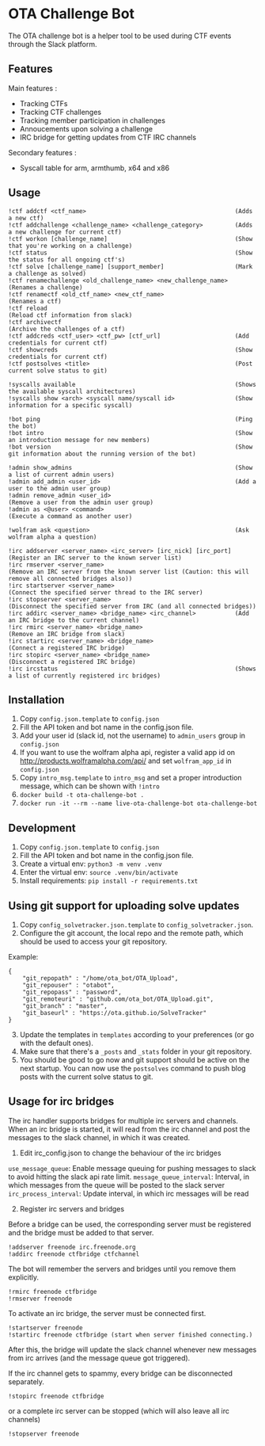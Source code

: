 # OTA Challenge Bot

The OTA challenge bot is a helper tool to be used during CTF events
through the Slack platform.

## Features

Main features :
- Tracking CTFs
- Tracking CTF challenges
- Tracking member participation in challenges
- Annoucements upon solving a challenge
- IRC bridge for getting updates from CTF IRC channels

Secondary features :
- Syscall table for arm, armthumb, x64 and x86

## Usage

```
!ctf addctf <ctf_name>                                          (Adds a new ctf)
!ctf addchallenge <challenge_name> <challenge_category>         (Adds a new challenge for current ctf)
!ctf workon [challenge_name]                                    (Show that you're working on a challenge)
!ctf status                                                     (Show the status for all ongoing ctf's)
!ctf solve [challenge_name] [support_member]                    (Mark a challenge as solved)
!ctf renamechallenge <old_challenge_name> <new_challenge_name>  (Renames a challenge)
!ctf renamectf <old_ctf_name> <new_ctf_name>                    (Renames a ctf)
!ctf reload                                                     (Reload ctf information from slack)
!ctf archivectf                                                 (Archive the challenges of a ctf)
!ctf addcreds <ctf_user> <ctf_pw> [ctf_url]                     (Add credentials for current ctf)
!ctf showcreds                                                  (Show credentials for current ctf)
!ctf postsolves <title>                                         (Post current solve status to git)

!syscalls available                                             (Shows the available syscall architectures)
!syscalls show <arch> <syscall name/syscall id>                 (Show information for a specific syscall)

!bot ping                                                       (Ping the bot)
!bot intro                                                      (Show an introduction message for new members)
!bot version                                                    (Show git information about the running version of the bot)

!admin show_admins                                              (Show a list of current admin users)
!admin add_admin <user_id>                                      (Add a user to the admin user group)
!admin remove_admin <user_id>                                   (Remove a user from the admin user group)
!admin as <@user> <command>                                     (Execute a command as another user)

!wolfram ask <question>                                         (Ask wolfram alpha a question)

!irc addserver <server_name> <irc_server> [irc_nick] [irc_port] (Register an IRC server to the known server list)
!irc rmserver <server_name>                                     (Remove an IRC server from the known server list (Caution: this will remove all connected bridges also))
!irc startserver <server_name>                                  (Connect the specified server thread to the IRC server)
!irc stopserver <server_name>                                   (Disconnect the specified server from IRC (and all connected bridges))
!irc addirc <server_name> <bridge_name> <irc_channel>           (Add an IRC bridge to the current channel)
!irc rmirc <server_name> <bridge_name>                          (Remove an IRC bridge from slack)
!irc startirc <server_name> <bridge_name>                       (Connect a registered IRC bridge)
!irc stopirc <server_name> <bridge_name>                        (Disconnect a registered IRC bridge)
!irc ircstatus                                                  (Shows a list of currently registered irc bridges)
```


## Installation

1. Copy `config.json.template` to `config.json`
2. Fill the API token and bot name in the config.json file.
3. Add your user id (slack id, not the username) to `admin_users` group in `config.json`
4. If you want to use the wolfram alpha api, register a valid app id on http://products.wolframalpha.com/api/ and set `wolfram_app_id` in `config.json`
5. Copy `intro_msg.template` to `intro_msg` and set a proper introduction message, which can be shown with `!intro`
6. `docker build -t ota-challenge-bot .`
7. `docker run -it --rm --name live-ota-challenge-bot ota-challenge-bot`


## Development

1. Copy `config.json.template` to `config.json`
2. Fill the API token and bot name in the config.json file.
3. Create a virtual env: `python3 -m venv .venv`
4. Enter the virtual env: `source .venv/bin/activate`
5. Install requirements: `pip install -r requirements.txt`


## Using git support for uploading solve updates

1. Copy `config_solvetracker.json.template` to `config_solvetracker.json`.
2. Configure the git account, the local repo and the remote path, which should be used to access your git repository.

Example:
```
{
    "git_repopath" : "/home/ota_bot/OTA_Upload",
    "git_repouser" : "otabot",
    "git_repopass" : "password",
    "git_remoteuri" : "github.com/ota_bot/OTA_Upload.git",
    "git_branch" : "master",
    "git_baseurl" : "https://ota.github.io/SolveTracker"
}
```

3. Update the templates in `templates` according to your preferences (or go with the default ones).
4. Make sure that there's a `_posts` and `_stats` folder in your git repository.
4. You should be good to go now and git support should be active on the next startup. You can now use the `postsolves` command to push blog posts with the current solve status to git.


## Usage for irc bridges

The irc handler supports bridges for multiple irc servers and channels. When an irc bridge is started, it will read
from the irc channel and post the messages to the slack channel, in which it was created.

1. Edit irc_config.json to change the behaviour of the irc bridges

`use_message_queue`: Enable message queuing for pushing messages to slack to avoid hitting the slack api rate limit.
`message_queue_interval`: Interval, in which messages from the queue will be posted to the slack server
`irc_process_interval`: Update interval, in which irc messages will be read

2. Register irc servers and bridges

Before a bridge can be used, the corresponding server must be registered and the bridge must be added to that server.
```
!addserver freenode irc.freenode.org
!addirc freenode ctfbridge ctfchannel
```
The bot will remember the servers and bridges until you remove them explicitly.
```
!rmirc freenode ctfbridge
!rmserver freenode
```
To activate an irc bridge, the server must be connected first.
```
!startserver freenode
!startirc freenode ctfbridge (start when server finished connecting.)
```
After this, the bridge will update the slack channel whenever new messages from irc arrives (and the message queue got
triggered).

If the irc channel gets to spammy, every bridge can be disconnected separately.
```
!stopirc freenode ctfbridge
```
or a complete irc server can be stopped (which will also leave all irc channels)
```
!stopserver freenode
```
